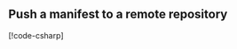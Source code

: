 
## Push a manifest to a remote repository

[!code-csharp[](../../tests/OrasProject.Oras.Tests/documentations/PushManifest.cs#L26-L77)]